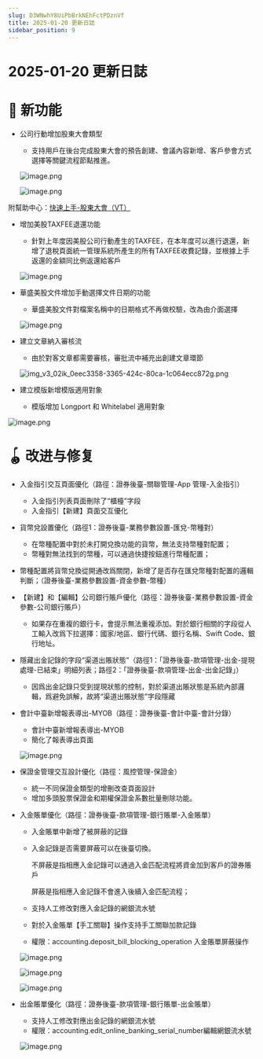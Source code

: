 ```yaml
---
slug: D3WNwhY8UiPbBrkNEhFctPDznVf
title: 2025-01-20 更新日誌
sidebar_position: 9
---
```



# 2025-01-20 更新日誌


# 🎉 新功能

- 公司行動增加股東大會類型
    - 支持用戶在後台完成股東大會的預告創建、會議內容新增、客戶參會方式選擇等關鍵流程節點推進。

    ![image.png](/assets/11e64bdb8368f06e21952f9968f03ea4.png)


    ![image.png](/assets/97d64292758f28a351d510700a457f31.png)


附幫助中心：[快速上手-股東大會（VT）](./QSpJwHQVUi9qDEkTwBtcmHTPnjd)

- 增加美股TAXFEE退還功能
    - 針對上年度因美股公司行動產生的TAXFEE，在本年度可以進行退還，新增了退稅頁面統一管理系統所產生的所有TAXFEE收費記錄，並根據上手返還的金額同比例返還給客戶

    ![image.png](/assets/ca7b2acdfa5a9831ecc3531b8f06d260.png)

- 華盛美股文件增加手動選擇文件日期的功能
    - 華盛美股文件對檔案名稱中的日期格式不再做校驗，改為由介面選擇

    ![image.png](/assets/23bca4cfa660086de29d131d0a6174a9.png)

- 建立文章納入審核流
    - 由於對客文章都需要審核，審批流中補充出創建文章環節

    ![img_v3_02ik_0eec3358-3365-424c-80ca-1c064ecc872g.png](/assets/0c995d5b5008f4b6a37c32e2edec94c1.png)

- 建立模版新增模版適用對象
    - 模版增加 Longport 和 Whitelabel 適用對象

![image.png](/assets/2152ee5b4209f54384daa78e8bf7ef16.png)


# 🪀 改进与修复

- 入金指引交互頁面優化（路徑：證券後臺-關聯管理-App 管理-入金指引）
    - 入金指引列表頁面刪除了“櫃檯”字段
    - 入金指引【新建】頁面交互優化
- 貨幣兌設置優化（路徑1：證券後臺-業務參數設置-匯兌-幣種對）
    - 在幣種配置中對於未打開兌換功能的貨幣，無法支持幣種對配置；
    - 幣種對無法找到的幣種，可以通過快捷按鈕進行幣種配置；
- 幣種配置將貨幣兌換從開通改爲關閉，新增了是否存在匯兌幣種對配置的邏輯判斷；（證券後臺-業務參數設置-資金參數-幣種）
- 【新建】和【編輯】公司銀行賬戶優化（路徑：證券後臺-業務參數設置-資金參數-公司銀行賬戶）
    - 如果存在重複的銀行卡，會提示無法重複添加。對於銀行相關的字段從人工輸入改爲下拉選擇：國家/地區、銀行代碼、銀行名稱、Swift Code、銀行地址。
- 隱藏出金記錄的字段“渠道出賬狀態”（路徑1：「證券後臺-款項管理-出金-提現處理-已結束」明細列表；路徑2：「證券後臺-款項管理-出金-出金記錄」）
    - 因爲出金記錄只受到提現狀態的控制，對於渠道出賬狀態是系統內部邏輯，爲避免誤解，故將“渠道出賬狀態”字段隱藏
- 會計中臺新增報表導出-MYOB（路徑：證券後臺-會計中臺-會計分錄）
    - 會計中臺新增報表導出-MYOB
    - 簡化了報表導出頁面

    ![image.png](/assets/83d9e182ceff8867d4f2404c1deeab93.png)

- 保證金管理交互設計優化（路徑：風控管理-保證金）
    - 統一不同保證金類型的增刪改查頁面設計
    - 增加多頭股票保證金和期權保證金系數批量刪除功能。
- 入金賬單優化（路徑：證券後臺-款項管理-銀行賬單-入金賬單）
    - 入金賬單中新增了被屏蔽的記錄
    - 入金記錄是否需要屏蔽可以在後臺切換。

        不屏蔽是指相應入金記錄可以通過入金匹配流程將資金加到客戶的證券賬戶


        屏蔽是指相應入金記錄不會進入後續入金匹配流程；

    - 支持人工修改對應入金記錄的網銀流水號
    - 對於入金賬單【手工關聯】操作支持手工關聯加款記錄
    - 權限：accounting.deposit_bill_blocking_operation 入金賬單屏蔽操作

    ![image.png](/assets/f08977783fe69400bee756972b8cfd7f.png)


    ![image.png](/assets/07eb9bc4bfa93b55a129b80b5c7bce52.png)


    ![image.png](/assets/e3917d2a7aafda70df005d82b380b5f0.png)

- 出金賬單優化（路徑：證券後臺-款項管理-銀行賬單-出金賬單）
    - 支持人工修改對應出金記錄的網銀流水號
    - 權限：accounting.edit_online_banking_serial_number編輯網銀流水號

    ![image.png](/assets/7062b1d8d519d2e06f3341285428d08c.png)

